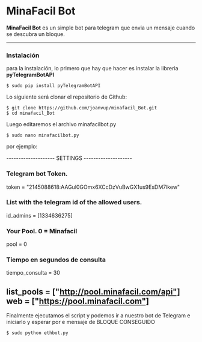 MinaFacil Bot
===================
**MinaFacil Bot** es un simple bot para telegram que envia un mensaje cuando se descubra un bloque.

-------------
### Instalación
para la instalación, lo primero que hay que hacer es instalar la libreria **pyTelegramBotAPI**

    $ sudo pip install pyTelegramBotAPI

Lo siguiente será clonar el repositorio de Github:

    $ git clone https://github.com/joanvup/minafacil_Bot.git
    $ cd minafacil_Bot

Luego editaremos el archivo minafacilbot.py 

    $ sudo nano minafacilbot.py


 por ejemplo:

 -------------------- SETTINGS --------------------

### Telegram bot Token.
token = "2145088618:AAGul0GOmx6XCcDzVuBwGX1us9EsDM7lkew"

### List with the telegram id of the allowed users.
id_admins = [1334636275]

### Your Pool. 0 = Minafacil
pool = 0

### Tiempo en segundos de consulta
tiempo_consulta = 30

list_pools = ["http://pool.minafacil.com/api"]
web = ["https://pool.minafacil.com"]
 --------------------------------------------------

Finalmente ejecutamos el script y podemos ir a nuestro bot de Telegram e iniciarlo y esperar por e mensaje de BLOQUE CONSEGUIDO

    $ sudo python ethbot.py
